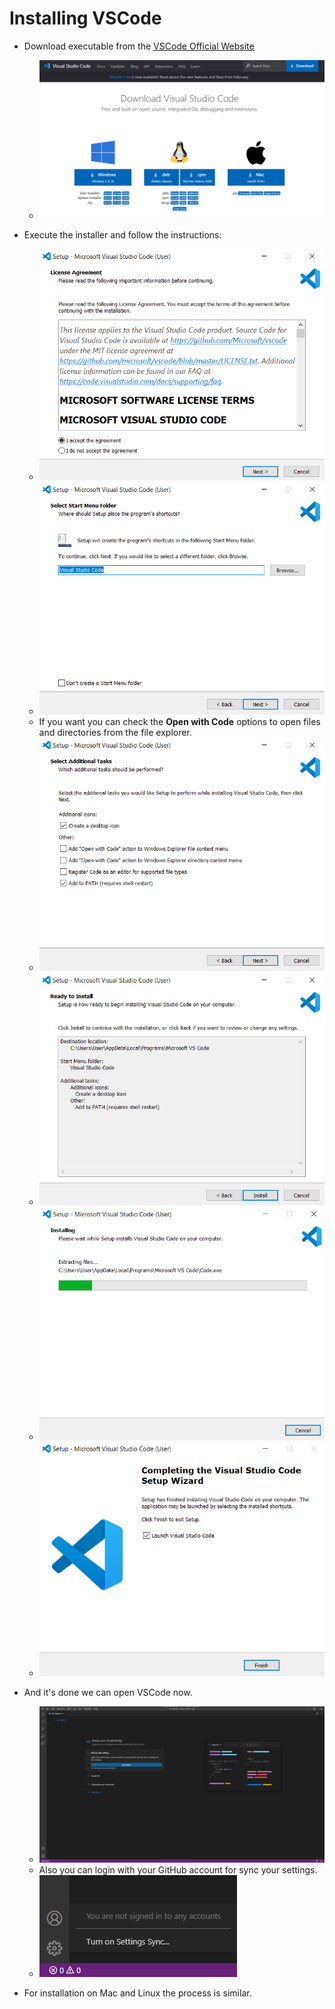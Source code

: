 # Installing VSCode

- Download executable from the [VSCode Official Website](https://code.visualstudio.com/)
  - ![img](images/installer_code.png)

- Execute the installer and follow the instructions:
  - ![img](images/installer_code_0.png)
  - ![img](images/installer_code_2.png)
  - If you want you can check the **Open with Code** options to open files and directories from the file explorer.
  - ![img](images/installer_code_3.png)
  - ![img](images/installer_code_4.png)
  - ![img](images/installer_code_5.png)
  - ![img](images/installer_code_6.png)
- And it's done we can open VSCode now.
  - ![installer_code_7](images/installer_code_7.png)
  - Also you can login with your GitHub account for sync your settings.
  - ![installer_code_8](images/installer_code_8.png)
- For installation on Mac and Linux the process is similar.
